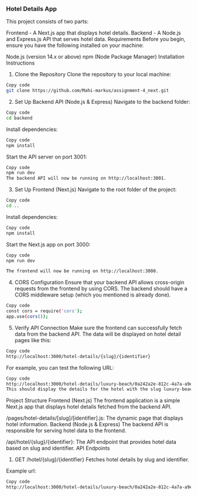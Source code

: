 ### Hotel Details App
This project consists of two parts:

Frontend - A Next.js app that displays hotel details.
Backend - A Node.js and Express.js API that serves hotel data.
Requirements
Before you begin, ensure you have the following installed on your machine:

Node.js (version 14.x or above)
npm (Node Package Manager)
Installation Instructions

1. Clone the Repository
   Clone the repository to your local machine:

```bash
Copy code
git clone https://github.com/Mahi-markus/assignment-4_next.git
```

2. Set Up Backend API (Node.js & Express)
   Navigate to the backend folder:

```bash
Copy code
cd backend
```

Install dependencies:

```bash
Copy code
npm install
```

Start the API server on port 3001:

```bash
Copy code
npm run dev
The backend API will now be running on http://localhost:3001.
```

3. Set Up Frontend (Next.js)
   Navigate to the root folder of the project:

```bash
Copy code
cd ..
```

Install dependencies:

```bash
Copy code
npm install
```

Start the Next.js app on port 3000:

```bash
Copy code
npm run dev
```

```bash
The frontend will now be running on http://localhost:3000.
```

4. CORS Configuration
   Ensure that your backend API allows cross-origin requests from the frontend by using CORS. The backend should have a CORS middleware setup (which you mentioned is already done).

```bash
Copy code
const cors = require('cors');
app.use(cors());
```

5. Verify API Connection
   Make sure the frontend can successfully fetch data from the backend API. The data will be displayed on hotel detail pages like this:

```bash
Copy code
http://localhost:3000/hotel-details/{slug}/{identifier}

```

For example, you can test the following URL:

```bash
Copy code
http://localhost:3000/hotel-details/luxury-beach/0a242a2e-812c-4a7a-a9e2-89f4411060b9
This should display the details for the hotel with the slug luxury-beach and identifier 0a242a2e-812c-4a7a-a9e2-89f4411060b9.
```

Project Structure
Frontend (Next.js)
The frontend application is a simple Next.js app that displays hotel details fetched from the backend API.

/pages/hotel-details/[slug]/[identifier].js: The dynamic page that displays hotel information.
Backend (Node.js & Express)
The backend API is responsible for serving hotel data to the frontend.

/api/hotel/{slug}/{identifier}: The API endpoint that provides hotel data based on slug and identifier.
API Endpoints

1. GET /hotel/{slug}/{identifier}
   Fetches hotel details by slug and identifier.

Example url:

```bash
Copy code
http://localhost:3000/hotel-details/luxury-beach/0a242a2e-812c-4a7a-a9e2-89f4411060b9

```
